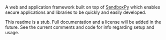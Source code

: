 A web and application framework built on top of [SandboxPy](https://github.com/ElizabethF2/SandboxPy) which enables secure applications and libraries to be quickly and easily developed.

This readme is a stub. Full documentation and a license will be added in the future. See the current comments and code for info regarding setup and usage.
